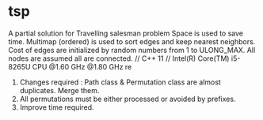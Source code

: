 # tsp
A partial solution for Travelling salesman problem
Space is used to save time.
Multimap (ordered) is used to sort edges and keep nearest neighbors.
Cost of edges are initialized by random numbers from 1 to ULONG_MAX.
All nodes are assumed all are connected.
// C++ 11
// Intel(R) Core(TM) i5-8265U CPU @1.60 GHz @1.80 GHz re
1. Changes required : Path class & Permutation class are almost duplicates. Merge them.
2. All permutations must be either processed or avoided by prefixes.
3. Improve time required.
